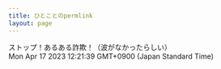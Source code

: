 ```yaml
---
title: ひとことのpermlink
layout: page
---
```

<div class="box" dt="1681701699685">
  ストップ！あるある詐欺！（波がなかったらしい）
  <div class="content is-small">Mon Apr 17 2023 12:21:39 GMT+0900 (Japan Standard Time)</div>
</div>
